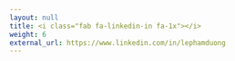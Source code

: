 ```yaml
---
layout: null
title: <i class="fab fa-linkedin-in fa-1x"></i>
weight: 6
external_url: https://www.linkedin.com/in/lephamduong
---
```


